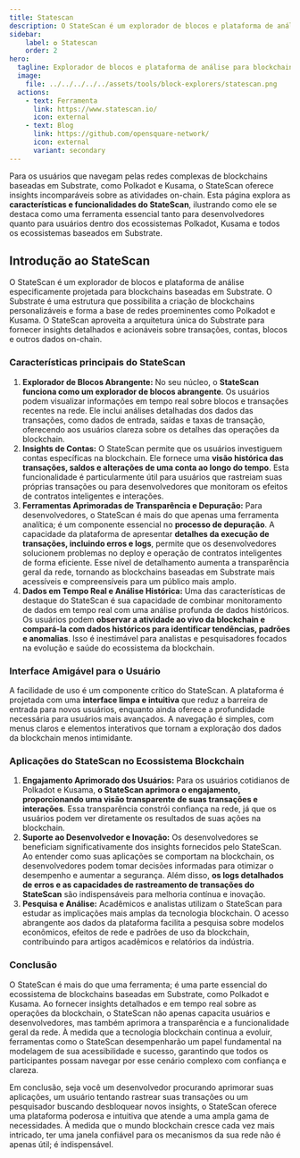 ```yaml
---
title: Statescan
description: O StateScan é um explorador de blocos e plataforma de análise especificamente projetada para blockchains baseadas em Substrate.
sidebar:
    label: ✪ Statescan
    order: 2
hero:
  tagline: Explorador de blocos e plataforma de análise para blockchains baseadas em Substrate,
  image: 
    file: ../../../../../assets/tools/block-explorers/statescan.png
  actions:
    - text: Ferramenta
      link: https://www.statescan.io/
      icon: external
    - text: Blog
      link: https://github.com/opensquare-network/
      icon: external
      variant: secondary
---
```


Para os usuários que navegam pelas redes complexas de blockchains baseadas em Substrate, como Polkadot e Kusama, o StateScan oferece insights incomparáveis sobre as atividades on-chain. Esta página explora as **características e funcionalidades do StateScan**, ilustrando como ele se destaca como uma ferramenta essencial tanto para desenvolvedores quanto para usuários dentro dos ecossistemas Polkadot, Kusama e todos os ecossistemas baseados em Substrate.

## Introdução ao StateScan
O StateScan é um explorador de blocos e plataforma de análise especificamente projetada para blockchains baseadas em Substrate. O Substrate é uma estrutura que possibilita a criação de blockchains personalizáveis e forma a base de redes proeminentes como Polkadot e Kusama. O StateScan aproveita a arquitetura única do Substrate para fornecer insights detalhados e acionáveis sobre transações, contas, blocos e outros dados on-chain.

### Características principais do StateScan
1. **Explorador de Blocos Abrangente:** No seu núcleo, o **StateScan funciona como um explorador de blocos abrangente**. Os usuários podem visualizar informações em tempo real sobre blocos e transações recentes na rede. Ele inclui análises detalhadas dos dados das transações, como dados de entrada, saídas e taxas de transação, oferecendo aos usuários clareza sobre os detalhes das operações da blockchain.
2. **Insights de Contas:** O StateScan permite que os usuários investiguem contas específicas na blockchain. Ele fornece uma **visão histórica das transações, saldos e alterações de uma conta ao longo do tempo**. Esta funcionalidade é particularmente útil para usuários que rastreiam suas próprias transações ou para desenvolvedores que monitoram os efeitos de contratos inteligentes e interações.
3. **Ferramentas Aprimoradas de Transparência e Depuração:** Para desenvolvedores, o StateScan é mais do que apenas uma ferramenta analítica; é um componente essencial no **processo de depuração**. A capacidade da plataforma de apresentar **detalhes da execução de transações, incluindo erros e logs**, permite que os desenvolvedores solucionem problemas no deploy e operação de contratos inteligentes de forma eficiente. Esse nível de detalhamento aumenta a transparência geral da rede, tornando as blockchains baseadas em Substrate mais acessíveis e compreensíveis para um público mais amplo.
4. **Dados em Tempo Real e Análise Histórica:** Uma das características de destaque do StateScan é sua capacidade de combinar monitoramento de dados em tempo real com uma análise profunda de dados históricos. Os usuários podem **observar a atividade ao vivo da blockchain e compará-la com dados históricos para identificar tendências, padrões e anomalias**. Isso é inestimável para analistas e pesquisadores focados na evolução e saúde do ecossistema da blockchain.

### Interface Amigável para o Usuário
A facilidade de uso é um componente crítico do StateScan. A plataforma é projetada com uma **interface limpa e intuitiva** que reduz a barreira de entrada para novos usuários, enquanto ainda oferece a profundidade necessária para usuários mais avançados. A navegação é simples, com menus claros e elementos interativos que tornam a exploração dos dados da blockchain menos intimidante.

### Aplicações do StateScan no Ecossistema Blockchain
1. **Engajamento Aprimorado dos Usuários:** Para os usuários cotidianos de Polkadot e Kusama, **o StateScan aprimora o engajamento, proporcionando uma visão transparente de suas transações e interações**. Essa transparência constrói confiança na rede, já que os usuários podem ver diretamente os resultados de suas ações na blockchain.
2. **Suporte ao Desenvolvedor e Inovação:** Os desenvolvedores se beneficiam significativamente dos insights fornecidos pelo StateScan. Ao entender como suas aplicações se comportam na blockchain, os desenvolvedores podem tomar decisões informadas para otimizar o desempenho e aumentar a segurança. Além disso, **os logs detalhados de erros e as capacidades de rastreamento de transações do StateScan** são indispensáveis para melhoria contínua e inovação.
3. **Pesquisa e Análise:** Acadêmicos e analistas utilizam o StateScan para estudar as implicações mais amplas da tecnologia blockchain. O acesso abrangente aos dados da plataforma facilita a pesquisa sobre modelos econômicos, efeitos de rede e padrões de uso da blockchain, contribuindo para artigos acadêmicos e relatórios da indústria.

### Conclusão
O StateScan é mais do que uma ferramenta; é uma parte essencial do ecossistema de blockchains baseadas em Substrate, como Polkadot e Kusama. Ao fornecer insights detalhados e em tempo real sobre as operações da blockchain, o StateScan não apenas capacita usuários e desenvolvedores, mas também aprimora a transparência e a funcionalidade geral da rede. À medida que a tecnologia blockchain continua a evoluir, ferramentas como o StateScan desempenharão um papel fundamental na modelagem de sua acessibilidade e sucesso, garantindo que todos os participantes possam navegar por esse cenário complexo com confiança e clareza.

Em conclusão, seja você um desenvolvedor procurando aprimorar suas aplicações, um usuário tentando rastrear suas transações ou um pesquisador buscando desbloquear novos insights, o StateScan oferece uma plataforma poderosa e intuitiva que atende a uma ampla gama de necessidades. À medida que o mundo blockchain cresce cada vez mais intricado, ter uma janela confiável para os mecanismos da sua rede não é apenas útil; é indispensável.
